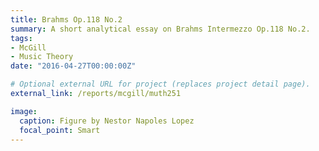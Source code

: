 ```yaml
---
title: Brahms Op.118 No.2
summary: A short analytical essay on Brahms Intermezzo Op.118 No.2.
tags:
- McGill
- Music Theory
date: "2016-04-27T00:00:00Z"

# Optional external URL for project (replaces project detail page).
external_link: /reports/mcgill/muth251

image:
  caption: Figure by Nestor Napoles Lopez
  focal_point: Smart
---
```


